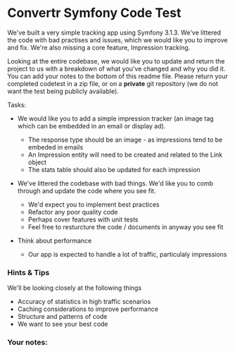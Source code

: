 # Convertr Symfony Code Test

We've built a very simple tracking app using Symfony 3.1.3. We've littered the code with bad practises and issues, which we would like you to improve and fix. We're also missing a core feature, Impression tracking.

Looking at the entire codebase, we would like you to update and return the project to us with a breakdown of what you've changed and why you did it. You can add your notes to the bottom of this readme file. 
Please return your completed codetest in a zip file, or on a **private** git repository (we do not want the test being publicly available).

Tasks:

* We would like you to add a simple impression tracker (an image tag which can be embedded in an email or display ad).
    * The response type should be an image - as impressions tend to be embeded in emails
    * An Impression entity will need to be created and related to the Link object
    * The stats table should also be updated for each impression
    
* We've littered the codebase with bad things. We'd like you to comb through and update the code where you see fit.
	* We'd expect you to implement best practices
	* Refactor any poor quality code
	* Perhaps cover features with unit tests
	* Feel free to resturcture the code / documents in anyway you see fit
	
* Think about performance
	* Our app is expected to handle a lot of traffic, particulaly impressions
	
### Hints & Tips

We'll be looking closely at the following things

* Accuracy of statistics in high traffic scenarios
* Caching considerations to improve performance
* Structure and patterns of code
* We want to see your best code


### Your notes:
